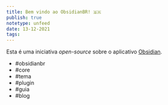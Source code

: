 ```yaml
---
title: Bem vindo ao ObsidianBR! 🇧🇷
publish: true
notetype: unfeed
date: 13-12-2021
tags: 
---
```


Esta é uma iniciativa _open-source_ sobre o aplicativo [Obsidian](https://obsidian.md/).

- #obsidianbr 
- #core 
- #tema 
- #plugin 
- #guia
- #blog